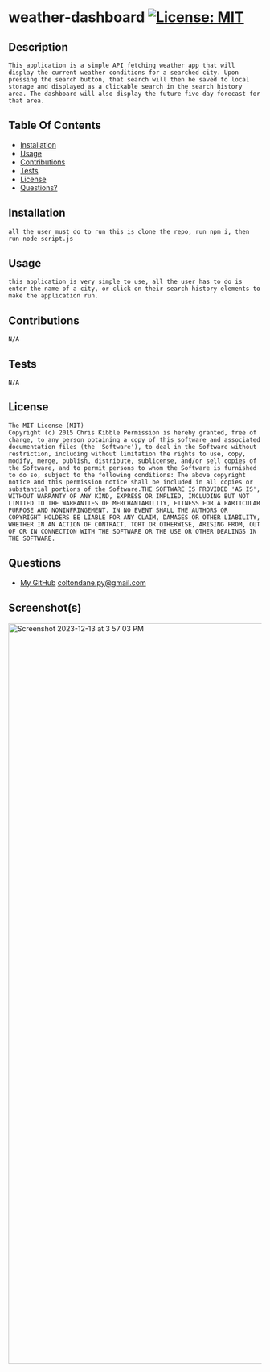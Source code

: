 # weather-dashboard [![License: MIT](https://img.shields.io/badge/License-MIT-yellow.svg)](https://opensource.org/licenses/MIT)
## Description
    This application is a simple API fetching weather app that will display the current weather conditions for a searched city. Upon pressing the search button, that search will then be saved to local storage and displayed as a clickable search in the search history area. The dashboard will also display the future five-day forecast for that area.
## Table Of Contents
- [Installation](#installation)
- [Usage](#usage)
- [Contributions](#contributions)
- [Tests](#tests)
- [License](#license)
- [Questions?](#questions)
## Installation
    all the user must do to run this is clone the repo, run npm i, then run node script.js
## Usage
    this application is very simple to use, all the user has to do is enter the name of a city, or click on their search history elements to make the application run.
## Contributions
    N/A
## Tests
    N/A
## License
    The MIT License (MIT)
	Copyright (c) 2015 Chris Kibble Permission is hereby granted, free of charge, to any person obtaining a copy of this software and associated documentation files (the 'Software'), to deal in the Software without restriction, including without limitation the rights to use, copy, modify, merge, publish, distribute, sublicense, and/or sell copies of the Software, and to permit persons to whom the Software is furnished to do so, subject to the following conditions: The above copyright notice and this permission notice shall be included in all copies or substantial portions of the Software.THE SOFTWARE IS PROVIDED 'AS IS', WITHOUT WARRANTY OF ANY KIND, EXPRESS OR IMPLIED, INCLUDING BUT NOT LIMITED TO THE WARRANTIES OF MERCHANTABILITY, FITNESS FOR A PARTICULAR PURPOSE AND NONINFRINGEMENT. IN NO EVENT SHALL THE AUTHORS OR COPYRIGHT HOLDERS BE LIABLE FOR ANY CLAIM, DAMAGES OR OTHER LIABILITY, WHETHER IN AN ACTION OF CONTRACT, TORT OR OTHERWISE, ARISING FROM, OUT OF OR IN CONNECTION WITH THE SOFTWARE OR THE USE OR OTHER DEALINGS IN THE SOFTWARE.
## Questions
- [My GitHub](https://github.com/coltondane)
    coltondane.py@gmail.com
## Screenshot(s)
<img width="1470" alt="Screenshot 2023-12-13 at 3 57 03 PM" src="https://github.com/coltondane/weather-dashboard/assets/113216904/c62550a9-f563-4223-a7a3-822728a9a404">
